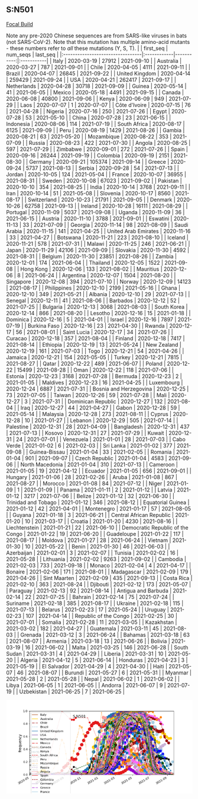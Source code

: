 

## S:N501
[Focal Build](https://nextstrain.org/groups/neherlab/ncov/S.N501)

Note any pre-2020 Chinese sequences are from SARS-like viruses in bats (not SARS-CoV-2).
Note that this mutation has multiple amino-acid mutants - these numbers refer to _all_ these mutations (Y, S, T).
|                                  | first_seq   |   num_seqs | last_seq   |
|:---------------------------------|:------------|-----------:|:-----------|
| Italy                            | 2020-03-19  |      27912 | 2021-09-10 |
| Australia                        | 2020-03-27  |        787 | 2021-09-01 |
| Chile                            | 2020-04-05  |       4111 | 2021-09-11 |
| Brazil                           | 2020-04-07  |      26845 | 2021-09-22 |
| United Kingdom                   | 2020-04-14  |     259429 | 2021-09-24 |
| USA                              | 2020-04-21  |     262417 | 2021-09-17 |
| Netherlands                      | 2020-04-28  |      30718 | 2021-09-09 |
| Guinea                           | 2020-05-14  |         41 | 2021-06-05 |
| Mexico                           | 2020-05-18  |       4491 | 2021-09-15 |
| Canada                           | 2020-06-08  |      40800 | 2021-09-06 |
| Kenya                            | 2020-06-09  |        949 | 2021-07-29 |
| Laos                             | 2020-07-07  |          1 | 2020-07-07 |
| Côte d'Ivoire                    | 2020-07-15  |         76 | 2021-04-28 |
| Nigeria                          | 2020-07-16  |        250 | 2021-07-26 |
| Egypt                            | 2020-07-28  |         53 | 2021-05-10 |
| China                            | 2020-07-28  |         23 | 2021-06-15 |
| Indonesia                        | 2020-08-06  |        114 | 2021-07-19 |
| South Africa                     | 2020-08-17  |       6125 | 2021-09-09 |
| Peru                             | 2020-08-19  |       1429 | 2021-08-26 |
| Gambia                           | 2020-08-21  |         63 | 2021-05-20 |
| Mozambique                       | 2020-08-22  |        353 | 2021-07-09 |
| Russia                           | 2020-08-23  |        422 | 2021-07-30 |
| Angola                           | 2020-08-25  |        597 | 2021-07-29 |
| Zimbabwe                         | 2020-09-01  |        272 | 2021-07-26 |
| Spain                            | 2020-09-16  |      26244 | 2021-09-19 |
| Colombia                         | 2020-09-19  |       2151 | 2021-08-30 |
| Germany                          | 2020-09-21  |     105374 | 2021-09-14 |
| Greece                           | 2020-09-24  |       5737 | 2021-08-13 |
| Serbia                           | 2020-09-28  |         54 | 2021-07-13 |
| Jordan                           | 2020-10-05  |        124 | 2021-05-04 |
| France                           | 2020-10-07  |      36955 | 2021-08-31 |
| Sweden                           | 2020-10-08  |      67023 | 2021-09-02 |
| Pakistan                         | 2020-10-10  |        354 | 2021-08-25 |
| India                            | 2020-10-14  |       3768 | 2021-09-11 |
| Iran                             | 2020-10-14  |         51 | 2021-05-08 |
| Slovenia                         | 2020-10-17  |       8560 | 2021-08-17 |
| Switzerland                      | 2020-10-23  |      21791 | 2021-09-05 |
| Denmark                          | 2020-10-26  |      62758 | 2021-09-13 |
| Ireland                          | 2020-10-28  |      16111 | 2021-08-29 |
| Portugal                         | 2020-11-09  |       5037 | 2021-09-08 |
| Uganda                           | 2020-11-09  |         36 | 2021-06-15 |
| Austria                          | 2020-11-10  |       3788 | 2021-09-01 |
| Eswatini                         | 2020-11-13  |         33 | 2021-07-09 |
| Georgia                          | 2020-11-14  |         98 | 2021-08-09 |
| Saudi Arabia                     | 2020-11-15  |        141 | 2021-04-25 |
| United Arab Emirates             | 2020-11-16  |         33 | 2021-04-27 |
| Botswana                         | 2020-11-21  |        223 | 2021-08-10 |
| Iceland                          | 2020-11-21  |        578 | 2021-07-31 |
| Malawi                           | 2020-11-25  |        246 | 2021-06-21 |
| Japan                            | 2020-11-29  |      42106 | 2021-09-09 |
| Slovakia                         | 2020-11-30  |       4592 | 2021-08-31 |
| Belgium                          | 2020-11-30  |      23851 | 2021-08-26 |
| Zambia                           | 2020-12-01  |        174 | 2021-06-04 |
| Thailand                         | 2020-12-05  |       1522 | 2021-09-08 |
| Hong Kong                        | 2020-12-06  |        133 | 2021-08-02 |
| Mauritius                        | 2020-12-06  |          8 | 2021-06-24 |
| Argentina                        | 2020-12-07  |       1504 | 2021-08-20 |
| Singapore                        | 2020-12-08  |        394 | 2021-07-10 |
| Norway                           | 2020-12-09  |      14123 | 2021-08-17 |
| Philippines                      | 2020-12-10  |       2199 | 2021-05-16 |
| Ghana                            | 2020-12-10  |        349 | 2021-05-21 |
| Albania                          | 2020-12-10  |         29 | 2021-07-13 |
| Senegal                          | 2020-12-11  |         41 | 2021-08-06 |
| Barbados                         | 2020-12-12  |         52 | 2021-07-25 |
| Bulgaria                         | 2020-12-13  |       3068 | 2021-08-03 |
| South Korea                      | 2020-12-14  |        866 | 2021-08-20 |
| Lesotho                          | 2020-12-16  |         15 | 2021-01-18 |
| Dominica                         | 2020-12-16  |          5 | 2021-04-01 |
| Israel                           | 2020-12-16  |       7897 | 2021-07-19 |
| Burkina Faso                     | 2020-12-16  |         23 | 2021-04-30 |
| Rwanda                           | 2020-12-17  |         56 | 2021-08-01 |
| Saint Lucia                      | 2020-12-17  |         34 | 2021-07-26 |
| Curacao                          | 2020-12-18  |        357 | 2021-08-04 |
| Finland                          | 2020-12-18  |       7417 | 2021-08-14 |
| Ethiopia                         | 2020-12-19  |         13 | 2021-05-24 |
| New Zealand                      | 2020-12-19  |        161 | 2021-07-03 |
| Togo                             | 2020-12-21  |         54 | 2021-04-26 |
| Jamaica                          | 2020-12-21  |        154 | 2021-05-05 |
| Turkey                           | 2020-12-21  |       7815 | 2021-08-27 |
| Qatar                            | 2020-12-22  |        489 | 2021-06-07 |
| Poland                           | 2020-12-22  |      15499 | 2021-08-28 |
| Oman                             | 2020-12-22  |        118 | 2021-07-06 |
| Estonia                          | 2020-12-23  |       3168 | 2021-07-28 |
| Bermuda                          | 2020-12-23  |          2 | 2021-01-05 |
| Maldives                         | 2020-12-23  |         16 | 2021-04-25 |
| Luxembourg                       | 2020-12-24  |       6887 | 2021-07-31 |
| Bosnia and Herzegovina           | 2020-12-25  |         73 | 2021-07-05 |
| Taiwan                           | 2020-12-26  |         59 | 2021-07-28 |
| Mali                             | 2020-12-27  |          3 | 2021-07-31 |
| Dominican Republic               | 2020-12-27  |        132 | 2021-08-04 |
| Iraq                             | 2020-12-27  |         44 | 2021-04-27 |
| Gabon                            | 2020-12-28  |         59 | 2021-05-14 |
| Malaysia                         | 2020-12-28  |        273 | 2021-08-11 |
| Cyprus                           | 2020-12-28  |         10 | 2021-01-27 |
| Lebanon                          | 2020-12-29  |        505 | 2021-07-14 |
| Palestine                        | 2020-12-31  |         28 | 2021-04-09 |
| Bangladesh                       | 2020-12-31  |        437 | 2021-07-13 |
| Kosovo                           | 2020-12-31  |         27 | 2021-07-29 |
| Kuwait                           | 2020-12-31  |         24 | 2021-07-01 |
| Venezuela                        | 2021-01-01  |         28 | 2021-07-03 |
| Cabo Verde                       | 2021-01-02  |          6 | 2021-02-03 |
| Sri Lanka                        | 2021-01-02  |        377 | 2021-09-08 |
| Guinea-Bissau                    | 2021-01-04  |         33 | 2021-02-05 |
| Romania                          | 2021-01-04  |        901 | 2021-09-07 |
| Czech Republic                   | 2021-01-04  |       4583 | 2021-09-06 |
| North Macedonia                  | 2021-01-04  |        310 | 2021-07-13 |
| Cameroon                         | 2021-01-05  |         19 | 2021-04-12 |
| Ecuador                          | 2021-01-05  |        656 | 2021-09-01 |
| Hungary                          | 2021-01-06  |         28 | 2021-02-26 |
| Aruba                            | 2021-01-08  |        867 | 2021-08-27 |
| Morocco                          | 2021-01-08  |         84 | 2021-07-12 |
| Niger                            | 2021-01-09  |          1 | 2021-01-09 |
| Panama                           | 2021-01-11  |          2 | 2021-01-12 |
| Latvia                           | 2021-01-12  |       3217 | 2021-07-06 |
| Belize                           | 2021-01-12  |         32 | 2021-06-30 |
| Trinidad and Tobago              | 2021-01-12  |        346 | 2021-08-12 |
| Equatorial Guinea                | 2021-01-12  |         42 | 2021-04-01 |
| Montenegro                       | 2021-01-17  |         57 | 2021-08-05 |
| Guyana                           | 2021-01-18  |          3 | 2021-06-21 |
| Central African Republic         | 2021-01-20  |         10 | 2021-03-17 |
| Croatia                          | 2021-01-20  |       4230 | 2021-08-16 |
| Liechtenstein                    | 2021-01-21  |         22 | 2021-06-10 |
| Democratic Republic of the Congo | 2021-01-22  |         19 | 2021-06-20 |
| Guadeloupe                       | 2021-01-22  |        117 | 2021-08-17 |
| Moldova                          | 2021-01-27  |         28 | 2021-06-24 |
| Vietnam                          | 2021-01-30  |         10 | 2021-05-22 |
| Benin                            | 2021-01-30  |         46 | 2021-06-03 |
| Azerbaijan                       | 2021-02-01  |          3 | 2021-02-07 |
| Tunisia                          | 2021-02-02  |         16 | 2021-05-28 |
| Lithuania                        | 2021-02-02  |       9263 | 2021-09-02 |
| Cambodia                         | 2021-02-03  |        733 | 2021-09-18 |
| Monaco                           | 2021-02-04  |          4 | 2021-04-17 |
| Bonaire                          | 2021-02-06  |        171 | 2021-08-01 |
| Madagascar                       | 2021-02-09  |        179 | 2021-04-26 |
| Sint Maarten                     | 2021-02-09  |        435 | 2021-09-13 |
| Costa Rica                       | 2021-02-10  |        363 | 2021-08-24 |
| Djibouti                         | 2021-02-12  |        173 | 2021-05-07 |
| Paraguay                         | 2021-02-13  |         92 | 2021-08-14 |
| Antigua and Barbuda              | 2021-02-14  |         22 | 2021-07-25 |
| Bahrain                          | 2021-02-14  |         75 | 2021-07-24 |
| Suriname                         | 2021-02-18  |        385 | 2021-08-17 |
| Ukraine                          | 2021-02-18  |        115 | 2021-07-13 |
| Belarus                          | 2021-02-23  |         17 | 2021-05-24 |
| Uruguay                          | 2021-02-23  |        107 | 2021-04-14 |
| Republic of the Congo            | 2021-02-25  |         30 | 2021-07-01 |
| Somalia                          | 2021-02-28  |         11 | 2021-03-05 |
| Kazakhstan                       | 2021-03-02  |        182 | 2021-04-27 |
| Guatemala                        | 2021-03-11  |         45 | 2021-08-03 |
| Grenada                          | 2021-03-12  |          3 | 2021-06-24 |
| Bahamas                          | 2021-03-18  |         63 | 2021-08-07 |
| Armenia                          | 2021-03-18  |         13 | 2021-06-26 |
| Bolivia                          | 2021-03-19  |         16 | 2021-06-02 |
| Malta                            | 2021-03-25  |        146 | 2021-06-28 |
| South Sudan                      | 2021-03-31  |          4 | 2021-04-29 |
| Liberia                          | 2021-03-31  |         10 | 2021-05-20 |
| Algeria                          | 2021-04-12  |          5 | 2021-06-14 |
| Honduras                         | 2021-04-23  |          3 | 2021-05-19 |
| El Salvador                      | 2021-04-29  |          4 | 2021-04-30 |
| Haiti                            | 2021-05-07  |         46 | 2021-08-07 |
| Burundi                          | 2021-05-27  |          6 | 2021-05-31 |
| Myanmar                          | 2021-05-28  |          2 | 2021-05-28 |
| Nepal                            | 2021-06-02  |          1 | 2021-06-02 |
| Libya                            | 2021-06-05  |          1 | 2021-06-05 |
| Andorra                          | 2021-06-07  |          9 | 2021-07-19 |
| Uzbekistan                       | 2021-06-25  |          7 | 2021-06-25 |

![Overall trends S.N501](/overall_trends_figures/overall_trends_S.N501.png)